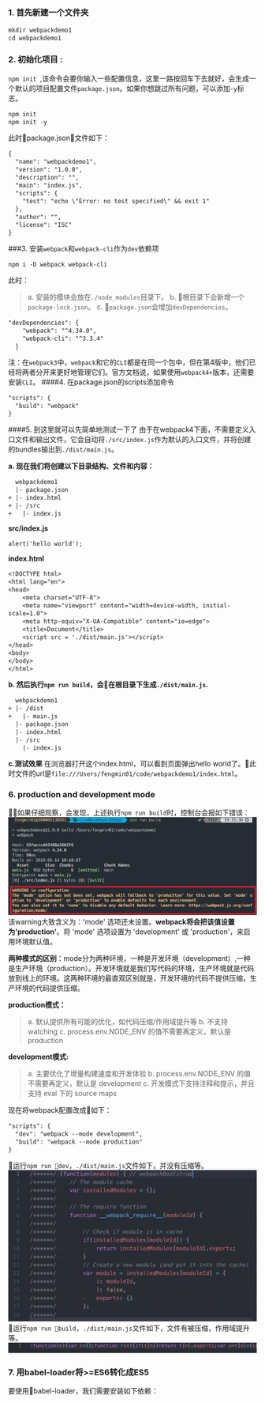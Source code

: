 ### 1. 首先新建一个文件夹
```
mkdir webpackdemo1
cd webpackdemo1
```
### 2. **初始化项目** : 
`npm init `,该命令会要你输入一些配置信息，这里一路按回车下去就好，会生成一个默认的项目配置文件`package.json`。如果你想跳过所有问题，可以添加`-y`标志。
```
npm init
npm init -y
```
此时package.json文件如下：
```
{
  "name": "webpackdemo1",
  "version": "1.0.0",
  "description": "",
  "main": "index.js",
  "scripts": {
    "test": "echo \"Error: no test specified\" && exit 1"
  },
  "author": "",
  "license": "ISC"
}
```
###3. 安装`webpack`和`webpack-cli`作为`dev`依赖项
```
npm i -D webpack webpack-cli
```
此时：
> a. 安装的模块会放在`./node_modules`目录下。
> b. 根目录下会新增一个`package-lock.json`。
> c. `package.json`会增加`devDependencies`。
```
"devDependencies": {
    "webpack": "^4.34.0",
    "webpack-cli": "^3.3.4"
  }
```

注：在`webpack3`中，`webpack`和它的`CLI`都是在同一个包中，但在第4版中，他们已经将两者分开来更好地管理它们。官方文档说，如果使用`webpack4+`版本，还需要安装`CLI`。
####4. 在package.json的scripts添加命令
```
"scripts": {
  "build": "webpack"
}
```
####5. 到这里就可以先简单地测试一下了
由于在webpack4下面，不需要定义入口文件和输出文件，它会自动将`./src/index.js`作为默认的入口文件，并将创建的bundles输出到`./dist/main.js`。

**a. 现在我们将创建以下目录结构、文件和内容：**
```
  webpackdemo1
  |- package.json
+ |- index.html
+ |- /src
+   |- index.js
```
**src/index.js**
```
alert('hello world');
```
**index.html**
```
<!DOCTYPE html>
<html lang="en">
<head>
    <meta charset="UTF-8">
    <meta name="viewport" content="width=device-width, initial-scale=1.0">
    <meta http-equiv="X-UA-Compatible" content="ie=edge">
    <title>Document</title>
    <script src = './dist/main.js'></script>
</head>
<body>
</body>
</html>
```
**b. 然后执行`npm run build`，会在根目录下生成`./dist/main.js`.**
```
  webpackdemo1
+ |- /dist
+   |- main.js
  |- package.json
  |- index.html
  |- /src
    |- index.js
```
**c.测试效果**
在浏览器打开这个index.html，可以看到页面弹出hello world了。此时文件的url是`file:///Users/fengmin01/code/webpackdemo1/index.html`。
### 6. production and development mode
如果仔细观察，会发现，上述执行`npm run build`时，控制台会报如下错误：
![npm run build报的warning](./images/1.png)
该warning大致含义为：'mode' 选项还未设置。**webpack将会把该值设置为'production'**。将 'mode' 选项设置为 'development' 或 'production'，来启用环境默认值。

**两种模式的区别**：mode分为两种环境，一种是开发环境（development）,一种是生产环境（production）。开发环境就是我们写代码的环境，生产环境就是代码放到线上的环境。这两种环境的最直观区别就是，开发环境的代码不提供压缩，生产环境的代码提供压缩。

**production模式：**
> a. 默认提供所有可能的优化，如代码压缩/作用域提升等
> b. 不支持 watching
> c. process.env.NODE_ENV 的值不需要再定义，默认是 production

**development模式:**
> a. 主要优化了增量构建速度和开发体验
> b. process.env.NODE_ENV 的值不需要再定义，默认是 development
> c. 开发模式下支持注释和提示，并且支持 eval 下的 source maps

现在将webpack配置改成如下：
```
"scripts": {
  "dev": "webpack --mode development",
  "build": "webpack --mode production"
}
```
运行`npm run dev`，`./dist/main.js`文件如下，并没有压缩等。
![npm run build报的warning](./images/2.png)
运行`npm run build`，`./dist/main.js`文件如下，文件有被压缩，作用域提升等。
![npm run build报的warning](./images/3.png)
### 7. 用babel-loader将>=ES6转化成ES5
要使用babel-loader，我们需要安装如下依赖：
